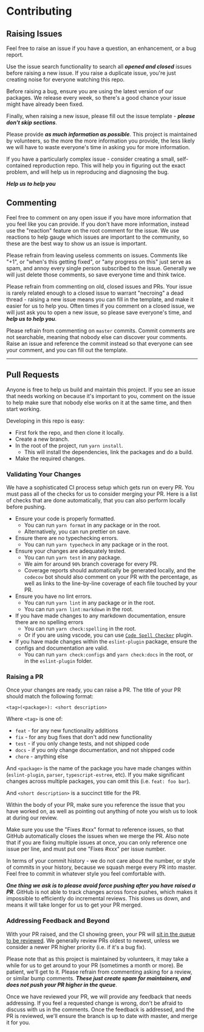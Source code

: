 # Contributing

## Raising Issues

Feel free to raise an issue if you have a question, an enhancement, or a bug report.

Use the issue search functionality to search all **_opened and closed_** issues before raising a new issue. If you raise a duplicate issue, you're just creating noise for everyone watching this repo.

Before raising a bug, ensure you are using the latest version of our packages. We release every week, so there's a good chance your issue might have already been fixed.

Finally, when raising a new issue, please fill out the issue template - **_please don't skip sections_**.

Please provide **_as much information as possible_**. This project is maintained by volunteers, so the more the more information you provide, the less likely we will have to waste everyone's time in asking you for more information.

If you have a particularly complex issue - consider creating a small, self-contained reproduction repo. This will help you in figuring out the exact problem, and will help us in reproducing and diagnosing the bug.

**_Help us to help you_**

## Commenting

Feel free to comment on any open issue if you have more information that you feel like you can provide. If you don't have more information, instead use the "reaction" feature on the root comment for the issue. We use reactions to help gauge which issues are important to the community, so these are the best way to show us an issue is important.

Please refrain from leaving useless comments on issues. Comments like "+1", or "when's this getting fixed", or "any progress on this" just serve as spam, and annoy every single person subscribed to the issue. Generally we will just delete those comments, so save everyone time and think twice.

Please refrain from commenting on old, closed issues and PRs. Your issue is rarely related enough to a closed issue to warrant "necroing" a dead thread - raising a new issue means you can fill in the template, and make it easier for us to help you. Often times if you comment on a closed issue, we will just ask you to open a new issue, so please save everyone's time, and **_help us to help you_**.

Please refrain from commenting on `master` commits. Commit comments are not searchable, meaning that nobody else can discover your comments. Raise an issue and reference the commit instead so that everyone can see your comment, and you can fill out the template.

---

## Pull Requests

Anyone is free to help us build and maintain this project. If you see an issue that needs working on because it's important to you, comment on the issue to help make sure that nobody else works on it at the same time, and then start working.

Developing in this repo is easy:

- First fork the repo, and then clone it locally.
- Create a new branch.
- In the root of the project, run `yarn install`.
  - This will install the dependencies, link the packages and do a build.
- Make the required changes.

### Validating Your Changes

We have a sophisticated CI process setup which gets run on every PR. You must pass all of the checks for us to consider merging your PR. Here is a list of checks that are done automatically, that you can also perform locally before pushing.

- Ensure your code is properly formatted.
  - You can run `yarn format` in any package or in the root.
  - Alternatively, you can run prettier on save.
- Ensure there are no typechecking errors.
  - You can run `yarn typecheck` in any package or in the root.
- Ensure your changes are adequately tested.
  - You can run `yarn test` in any package.
  - We aim for around `90%` branch coverage for every PR.
  - Coverage reports should automatically be generated locally, and the `codecov` bot should also comment on your PR with the percentage, as well as links to the line-by-line coverage of each file touched by your PR.
- Ensure you have no lint errors.
  - You can run `yarn lint` in any package or in the root.
  - You can run `yarn lint:markdown` in the root.
- If you have made changes to any markdown documentation, ensure there are no spelling errors
  - You can run `yarn check:spelling` in the root.
  - Or if you are using vscode, you can use [`Code Spell Checker`](https://marketplace.visualstudio.com/items?itemName=streetsidesoftware.code-spell-checker) plugin.
- If you have made changes within the `eslint-plugin` package, ensure the configs and documentation are valid.
  - You can run `yarn check:configs` and `yarn check:docs` in the root, or in the `eslint-plugin` folder.

### Raising a PR

Once your changes are ready, you can raise a PR. The title of your PR should match the following format:

```text
<tag>(<package>): <short description>
```

Where `<tag>` is one of:

- `feat` - for any new functionality additions
- `fix` - for any bug fixes that don't add new functionality
- `test` - if you only change tests, and not shipped code
- `docs` - if you only change documentation, and not shipped code
- `chore` - anything else

And `<package>` is the name of the package you have made changes within (`eslint-plugin`, `parser`, `typescript-estree`, etc). If you make significant changes across multiple packages, you can omit this (i.e. `feat: foo bar`).

And `<short description>` is a succinct title for the PR.

Within the body of your PR, make sure you reference the issue that you have worked on, as well as pointing out anything of note you wish us to look at during our review.

Make sure you use the "Fixes #xxx" format to reference issues, so that GitHub automatically closes the issues when we merge the PR. Also note that if you are fixing multiple issues at once, you can only reference one issue per line, and must put one "Fixes #xxx" per issue number.

In terms of your commit history - we do not care about the number, or style of commits in your history, because we squash merge every PR into master. Feel free to commit in whatever style you feel comfortable with.

**_One thing we ask is to please avoid force pushing after you have raised a PR_**. GitHub is not able to track changes across force pushes, which makes it impossible to efficiently do incremental reviews. This slows us down, and means it will take longer for us to get your PR merged.

### Addressing Feedback and Beyond

With your PR raised, and the CI showing green, your PR will [sit in the queue to be reviewed](https://github.com/typescript-eslint/typescript-eslint/pulls?q=is%3Apr+is%3Aopen+sort%3Acreated-asc+-label%3A%22breaking+change%22+-label%3A%22awaiting+response%22+-label%3A%221+approval%22+-label%3A%22DO+NOT+MERGE%22). We generally review PRs oldest to newest, unless we consider a newer PR higher priority (i.e. if it's a bug fix).

Please note that as this project is maintained by volunteers, it may take a while for us to get around to your PR (sometimes a month or more). Be patient, we'll get to it. Please refrain from commenting asking for a review, or similar bump comments. **_These just create spam for maintainers, and does not push your PR higher in the queue_**.

Once we have reviewed your PR, we will provide any feedback that needs addressing. If you feel a requested change is wrong, don't be afraid to discuss with us in the comments. Once the feedback is addressed, and the PR is reviewed, we'll ensure the branch is up to date with master, and merge it for you.
